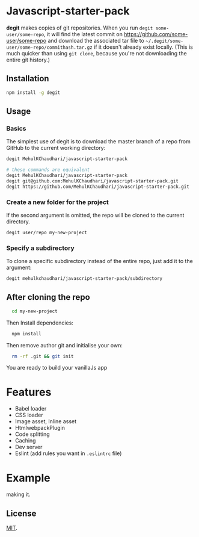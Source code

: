 # Javascript-starter-pack


**degit** makes copies of git repositories. When you run `degit some-user/some-repo`, it will find the latest commit on https://github.com/some-user/some-repo and download the associated tar file to `~/.degit/some-user/some-repo/commithash.tar.gz` if it doesn't already exist locally. (This is much quicker than using `git clone`, because you're not downloading the entire git history.)

## Installation

```bash
npm install -g degit
```

## Usage

### Basics

The simplest use of degit is to download the master branch of a repo from GitHub to the current working directory:

```bash
degit MehulKChaudhari/javascript-starter-pack

# these commands are equivalent
degit MehulKChaudhari/javascript-starter-pack
degit git@github.com:MehulKChaudhari/javascript-starter-pack.git
degit https://github.com/MehulKChaudhari/javascript-starter-pack.git
```


### Create a new folder for the project

If the second argument is omitted, the repo will be cloned to the current directory.

```bash
degit user/repo my-new-project
```

### Specify a subdirectory

To clone a specific subdirectory instead of the entire repo, just add it to the argument:

```bash
degit mehulkchaudhari/javascript-starter-pack/subdirectory
```
## After cloning the repo
```bash
  cd my-new-project
```
Then Install dependencies:
```bash
  npm install
```
Then remove author git and initialise your own:
```bash
  rm -rf .git && git init
```

You are ready to build your vanillaJs app

# Features

* Babel loader
* CSS loader
* Image asset, Inline asset 
* HtmlwebpackPlugin
* Code splitting 
* Caching 
* Dev server
* Eslint (add rules you want in `.eslintrc` file)

# Example
making it.

## License

[MIT](LICENSE).
